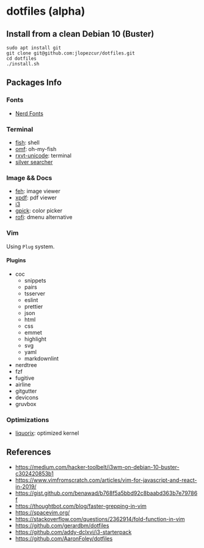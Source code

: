 # dotfiles (alpha)

## Install from a clean Debian 10 (Buster)

```shell
sudo apt install git
git clone git@github.com:jlopezcur/dotfiles.git
cd dotfiles
./install.sh
```

## Packages Info

### Fonts

- [Nerd Fonts](https://www.nerdfonts.com/)

### Terminal

- [fish](https://fishshell.com/): shell
- [omf](https://github.com/oh-my-fish/oh-my-fish): oh-my-fish
- [rxvt-unicode](http://software.schmorp.de/pkg/rxvt-unicode.html): terminal
- [silver searcher](https://github.com/ggreer/the_silver_searcher)

### Image && Docs

- [feh](https://feh.finalrewind.org/): image viewer
- [xpdf](https://www.xpdfreader.com/): pdf viewer
- [i3](https://i3wm.org/)
- [gpick](http://www.gpick.org/): color picker
- [rofi](https://github.com/davatorium/rofi): dmenu alternative

### Vim

Using `Plug` system.

#### Plugins

- coc
  - snippets
  - pairs
  - tsserver
  - eslint
  - prettier
  - json
  - html
  - css
  - emmet
  - highlight
  - svg
  - yaml
  - markdownlint
- nerdtree
- fzf
- fugitive
- airline
- gitgutter
- devicons
- gruvbox

### Optimizations

- [liquorix](https://liquorix.net/): optimized kernel

## References

- https://medium.com/hacker-toolbelt/i3wm-on-debian-10-buster-c302420853b1
- https://www.vimfromscratch.com/articles/vim-for-javascript-and-react-in-2019/
- https://gist.github.com/benawad/b768f5a5bbd92c8baabd363b7e79786f
- https://thoughtbot.com/blog/faster-grepping-in-vim
- https://spacevim.org/
- https://stackoverflow.com/questions/2362914/fold-function-in-vim
- https://github.com/gerardbm/dotfiles
- https://github.com/addy-dclxvi/i3-starterpack
- https://github.com/AaronFoley/dotfiles

